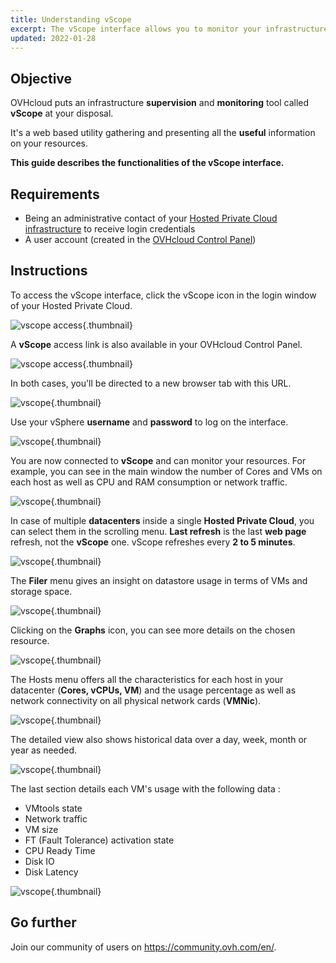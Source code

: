 ```yaml
---
title: Understanding vScope
excerpt: The vScope interface allows you to monitor your infrastructure
updated: 2022-01-28
---
```


## Objective

OVHcloud puts an infrastructure **supervision** and **monitoring** tool called **vScope** at your disposal.

It's a web based utility gathering and presenting all the **useful** information on your resources.

**This guide describes the functionalities of the vScope interface.**

## Requirements

- Being an administrative contact of your [Hosted Private Cloud infrastructure](https://www.ovhcloud.com/en/enterprise/products/hosted-private-cloud/) to receive login credentials
- A user account (created in the [OVHcloud Control Panel](https://ca.ovh.com/auth/?action=gotomanager&from=https://www.ovh.com/world/&ovhSubsidiary=we))

## Instructions

To access the vScope interface, click the vScope icon in the login window of your Hosted Private Cloud.

![vscope access](gatewayPCC.png){.thumbnail}

A **vScope** access link is also available in your OVHcloud Control Panel.

![vscope access](managerLink.png){.thumbnail}

In both cases, you'll be directed to a new browser tab with this URL.

![vscope](vScope12.png){.thumbnail}

Use your vSphere **username** and **password** to log on the interface.

![vscope](vScope11.png){.thumbnail}

You are now connected to **vScope** and can monitor your resources. For example, you can see in the main window the number of Cores and VMs on each host as well as CPU and RAM consumption or network traffic.

![vscope](vScope.png){.thumbnail}

In case of multiple **datacenters** inside a single **Hosted Private Cloud**, you can select them in the scrolling menu. **Last refresh** is the last **web page** refresh, not the **vScope** one. vScope refreshes every **2 to 5 minutes**.

![vscope](how_to_use_vscope_images_vScope1.png){.thumbnail}

The **Filer** menu gives an insight on datastore usage in terms of VMs and storage space.

![vscope](vScope2.png){.thumbnail}

Clicking on the **Graphs** icon, you can see more details on the chosen resource.

![vscope](vScope7.png){.thumbnail}

The Hosts menu offers all the characteristics for each host in your datacenter (**Cores, vCPUs, VM**) and the usage percentage as well as network connectivity on all physical network cards (**VMNic**).

![vscope](vScope4.png){.thumbnail}

The detailed view also shows historical data over a day, week, month or year as needed.

![vscope](vScope8.png){.thumbnail}

The last section details each VM's usage with the following data :

- VMtools state
- Network traffic
- VM size
- FT (Fault Tolerance) activation state
- CPU Ready Time
- Disk IO
- Disk Latency

![vscope](vScope6.png){.thumbnail}

## Go further

Join our community of users on <https://community.ovh.com/en/>.
